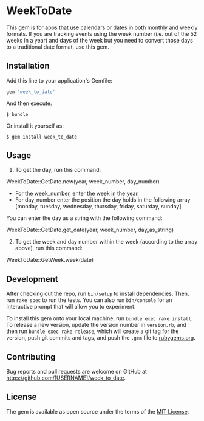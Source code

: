 # WeekToDate

This gem is for apps that use calendars or dates in both monthly and weekly formats.  If you are tracking events using the week number (i.e. out of the 52 weeks in a year) and days of the week but you need to convert those days to a traditional date format, use this gem.

## Installation

Add this line to your application's Gemfile:

```ruby
gem 'week_to_date'
```

And then execute:

    $ bundle

Or install it yourself as:

    $ gem install week_to_date

## Usage

1. To get the day, run this command: 

  WeekToDate::GetDate.new(year, week_number, day_number)

  - For the week_number, enter the week in the year.
  - For day_number enter the position the day holds in the following array
    [monday, tuesday, wednesday, thursday, friday, saturday, sunday]

  You can enter the day as a string with the following command:

  WeekToDate::GetDate.get_date(year, week_number, day_as_string)

2. To get the week and day number within the week (according to the array above), run this command:
  
  WeekToDate::GetWeek.week(date)

## Development

After checking out the repo, run `bin/setup` to install dependencies. Then, run `rake spec` to run the tests. You can also run `bin/console` for an interactive prompt that will allow you to experiment.

To install this gem onto your local machine, run `bundle exec rake install`. To release a new version, update the version number in `version.rb`, and then run `bundle exec rake release`, which will create a git tag for the version, push git commits and tags, and push the `.gem` file to [rubygems.org](https://rubygems.org).

## Contributing

Bug reports and pull requests are welcome on GitHub at https://github.com/[USERNAME]/week_to_date.


## License

The gem is available as open source under the terms of the [MIT License](http://opensource.org/licenses/MIT).

